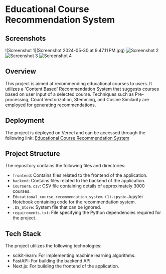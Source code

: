 # Educational Course Recommendation System

## Screenshots
![Screenshot 1](Screenshot 2024-05-30 at 9.47.11 PM.jpg)
![Screenshot 2](screenshot2.jpg)
![Screenshot 3](screenshot3.jpg)
![Screenshot 4](screenshot4.jpg)

## Overview
This project is aimed at recommending educational courses to users. It utilizes a 'Content Based' Recommendation System that suggests courses based on user input of a selected course. Techniques such as Pre-processing, Count Vectorization, Stemming, and Cosine Similarity are employed for generating recommendations.

## Deployment
The project is deployed on Vercel and can be accessed through the following link: [Educational Course Recommendation System](https://educational-course-recommendation-system.vercel.app/)

## Project Structure
The repository contains the following files and directories:
- `frontend`: Contains files related to the frontend of the application.
- `backend`: Contains files related to the backend of the application.
- `Coursera.csv`: CSV file containing details of approximately 3000 courses.
- `Educational_course_recommendation_system (1).ipynb`: Jupyter Notebook containing code for the recommendation system.
- `.DS_Store`: System file that can be ignored.
- `requirements.txt`: File specifying the Python dependencies required for the project.

## Tech Stack
The project utilizes the following technologies:
- scikit-learn: For implementing machine learning algorithms.
- FastAPI: For building the backend API.
- Next.js: For building the frontend of the application.


